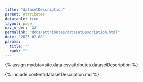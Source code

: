 ```yaml
---
title: "datasetDescription"
parent: Attributes
datatable: true
layout: page
nav_order: "22"
permalink: "docs/attributes/datasetDescription.html"
date: "2025-02-08"
params:
  title: ""
  rank: ""
---
```

{% assign mydata=site.data.csv.attributes.datasetDescription %} 

{% include content/datasetDescription.md %}
